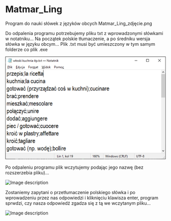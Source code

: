 # Matmar_Ling
Program do nauki słówek z języków obcych
Matmar_Ling_zdjęcie.png

Do odpalenia programu potrzebujemy pliku txt z wprowadzonymi słówkami w notatniku... Na początek polskie tłumaczenie, a po średniku wersja słówka w języku obcym... Plik .txt musi być umieszczony w tym samym folderze co plik .exe

![Image description](/plik_txt.png)

Po odpaleniu programu plik wczytujemy podając jego nazwę (bez rozszerzebia pliku)...

![Image description](/włoski_kuchnia_itp.png)

Zostaniemy zapytani o przetłumaczenie polskiego słówka i po wprowadzeniu przez nas odpowiedzi i kliknięciu klawisza enter, program sprwdzi, czy nasza odpowiedź zgadza się z tą we wczytanym pliku...

![Image description](/Matmar_Ling_zdjęcie.png)
